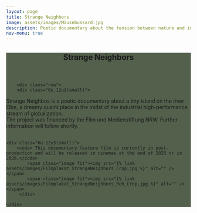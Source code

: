 ```yaml
---
layout: page
title: Strange Neighbors
image: assets/images/Mäusebussard.jpg
description: Poetic documentary about the tension between nature and industry that shapes our existence.
nav-menu: true
---
```


<!-- Main -->
<div id="main" class="alt" style="background-color: #192b0fbd">

<!-- One -->
<section id="one">
	<div class="inner">
		<header class="major">
			<h1>Strange Neighbors</h1>
		</header>

        <div class="row">
	    <div class="6u 12u$(small)">
  
Strange Neighbos is a poetic documentary about a tiny island on the river Elbe, a dreamy quaint place in the midst of the industrial high-performance stream of globalization.
<br>
The project was financed by the Film und Medienstiftung NRW. Further information will follow shortly.
        <br><br>
	<img src="{% link assets/images/FS_Logo_2zeilig_KLEIN_sw.jpg %}" alt="" />
        </div>

    
    
	<div class="6u 12u$(small)">
	    <code> This documentary feature film is currently in post-production and will be released in cinemas at the end of 2025 or in 2026.</code>
            <span class="image fit"><img src="{% link assets/images/Filmplakat_StrangeNeighbors_Crop.jpg %}" alt="" /></span>
            <span class="image fit"><img src="{% link assets/images/Filmplakat_StrangeNeighbors_Reh_Crop.jpg %}" alt="" /></span>
	     </div>

    </div>


</div>
